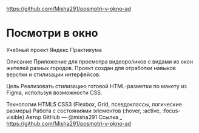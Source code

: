 https://github.com/Misha291/posmotri-v-okno-ad

# Посмотри в окно
Учебный проект Яндекс Практикума

Описание
Приложение для просмотра видеороликов с видами из окон жителей разных городов.
Проект создан для отработки навыков верстки и стилизации интерфейсов.

Цель
Реализовать стилизацию готовой HTML-разметки по макету из Figma, используя возможности CSS.

Технологии
HTML5
CSS3 (Flexbox, Grid, псевдоклассы, логические размеры)
Работа с состояниями элементов (:hover, :active, :focus-visible)
Автор
GitHub — @misha291
Ссылка _ https://github.com/Misha291/posmotri-v-okno-ad
